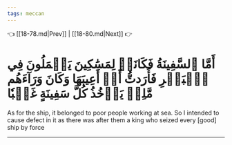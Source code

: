 ```yaml
---
tags: meccan
---
```


👈 [[18-78.md|Prev]] | [[18-80.md|Next]] 👉

# أَمَّا ٱلسَّفِينَةُ فَكَانَتۡ لِمَسَٰكِينَ يَعۡمَلُونَ فِي ٱلۡبَحۡرِ فَأَرَدتُّ أَنۡ أَعِيبَهَا وَكَانَ وَرَآءَهُم مَّلِكٞ يَأۡخُذُ كُلَّ سَفِينَةٍ غَصۡبٗا

As for the ship, it belonged to poor people working at sea. So I intended to cause defect in it as there was after them a king who seized every [good] ship by force

---

